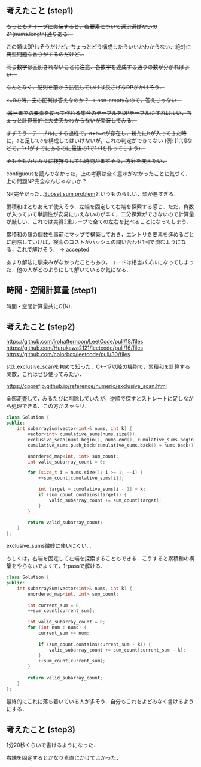 ## 考えたこと (step1)
~~もっともナイーブに実装すると，各要素について選ぶ選ばないの2^{nums.length}通りある．~~

~~この類はDPしそうだけど，ちょっとどう構成したらいいかわからない．絶対に典型問題な香りがするのだけど...~~

~~同じ数字は区別されないことに注意．各数字を達成する通りの数が分かればよい．~~

~~なんとなく，配列を前から拡張していけば良さげなDPがかけそう．~~

~~k=0の時，空の配列は答えなのか？ -> non-emptyなので，答えじゃない．~~

~~i番目までの要素を使って作れる集合のテーブルをDPテーブルにすればよい，ちょっと計算量的に大丈夫かわからないが実装してみる．~~

~~まずそう．テーブルにする過程で，a+b=cが存在し，新たにbが入ってきた時に，aと足してcを構成してはいけないが，これの判定ができてない (例: [1,1,1]などで，1+1がすでにあるのに最後の1で1+1を作ってしまう)．~~

~~そもそもカリカリに枝狩りしても時間がまずそう，方針を変えたい．~~

contiguousを読んでなかった，上の考察は全く意味がなかったことに気づく．上の問題NP完全なんじゃないか？

NP完全だった...[Subset sum problem](https://en.wikipedia.org/wiki/Subset_sum_problem)というものらしい，頭が悪すぎる．

累積和はとりあえず使えそう．左端を固定して右端を探索する感じ．ただ，負数が入っていて単調性が安易にいえないのが辛く，二分探索ができないので計算量が厳しい．これでは実質2重ループで全ての左右を比べることになってしまう．

累積和の値の個数を事前にマップで構築しておき，エントリを要素を進めるごとに削除していけば，検索のコストがハッシュの問い合わせ1回で済むようになる，これで解けそう． -> accepted

あまり解法に馴染みがなかったこともあり，コードは相当パズルになってしまった．他の人がどのようにして解いているか気になる．

## 時間・空間計算量 (step1)
時間・空間計算量共にO(N)．

## 考えたこと (step2)
https://github.com/irohafternoon/LeetCode/pull/18/files
https://github.com/Hurukawa2121/leetcode/pull/16/files
https://github.com/colorbox/leetcode/pull/30/files

std::exclusive_scanを初めて知った．C++17以降の機能で，累積和を計算する関数，これはぜひ使ってみたい．

https://cpprefjp.github.io/reference/numeric/exclusive_scan.html

全部走査して，みるたびに削除していたが，逆順で探すとストレートに足しながら処理できる．この方がスッキリ．

```cpp
class Solution {
public:
    int subarraySum(vector<int>& nums, int k) {
        vector<int> cumulative_sums(nums.size());
        exclusive_scan(nums.begin(), nums.end(), cumulative_sums.begin(), 0);
        cumulative_sums.push_back(cumulative_sums.back() + nums.back());

        unordered_map<int, int> sum_count;
        int valid_subarray_count = 0;

        for (size_t i = nums.size(); i >= 1; --i) {
            ++sum_count[cumulative_sums[i]];

            int target = cumulative_sums[i - 1] + k;
            if (sum_count.contains(target)) {
                valid_subarray_count += sum_count[target];
            }
        }

        return valid_subarray_count;
    }
};
```

exclusive_sums微妙に使いにくい...

もしくは，右端を固定して左端を探索することもできる．こうすると累積和の構築をやらないでよくて，1-passで解ける．

```cpp
class Solution {
public:
    int subarraySum(vector<int>& nums, int k) {
        unordered_map<int, int> sum_count;
        
        int current_sum = 0;
        ++sum_count[current_sum];
        
        int valid_subarray_count = 0;
        for (int num : nums) {
            current_sum += num;
            
            if (sum_count.contains(current_sum - k)) {
                valid_subarray_count += sum_count[current_sum - k];
            }
            ++sum_count[current_sum];
        }
        
        return valid_subarray_count;
    }
};
```

最終的にこれに落ち着いている人が多そう．自分もこれをよどみなく書けるようにする．

## 考えたこと (step3)
1分20秒くらいで書けるようになった．

右端を固定するとかなり素直にかけてよかった．
